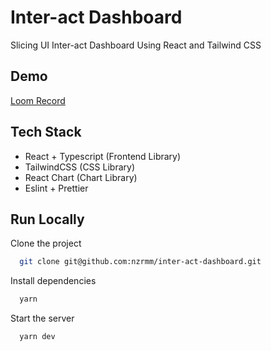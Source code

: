 # Inter-act Dashboard

Slicing UI Inter-act Dashboard Using React and Tailwind CSS

## Demo

[Loom Record](https://www.loom.com/share/4a4856ec15cf47cca50b540ccb385e3a?sid=90c0ded8-95b1-472b-892a-0736c542c36e)

## Tech Stack

- React + Typescript (Frontend Library)
- TailwindCSS (CSS Library)
- React Chart (Chart Library)
- Eslint + Prettier

## Run Locally

Clone the project

```bash
  git clone git@github.com:nzrmm/inter-act-dashboard.git
```

Install dependencies

```bash
  yarn
```

Start the server

```bash
  yarn dev
```
